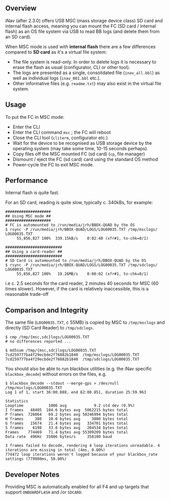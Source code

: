 ## Overview

iNav (after 2.3.0) offers USB MSC (mass storage device class) SD card and internal flash access, meaning you can mount the FC (SD card / internal flash) as an OS file system via USB to read BB logs (and delete them from an SD card).

When MSC mode is used with **internal flash** there are a few differences compared to **SD card** as it's a virtual file system:

* The file system is read-only. In order to delete logs it is necessary to erase the flash as usual (configurator, CLI or other tool).
* The logs are presented as a single, consolidated file (`inav_all.bbl`) as well as individual logs (`inav_001.bbl` etc.).
* Other informative files (e.g. `readme.txt`) may also exist in the virtual file system.


## Usage

To put the FC in MSC mode:

* Enter the CLI
* Enter the CLI command `msc` ; the FC will reboot
* Close the CLI tool (`cliterm`, configurator etc.)
* Wait for the device to be recognised as USB storage device by the operating system (may take some time, 10-15 seconds perhaps).
* Copy files off the MSC mounted FC (sd card) (`cp`, file manager)
* Dismount / eject the FC (sd card) card using the standard OS method
* Power-cycle the FC to exit MSC mode.

## Performance

Internal flash is quite fast.

For an SD card, reading is quite slow, typically c. 340kBs, for example:

```
####################
## Using MSC mode ##
####################
# FC is automounted to /run/media/jrh/BBOX-QUAD by the OS
$ rsync -P /run/media/jrh/BBOX-QUAD/LOGS/LOG00035.TXT /tmp/msclogs/
LOG00035.TXT
     55,856,827 100%  339.15kB/s    0:02:40 (xfr#1, to-chk=0/1)
```

```
#########################
## Using a card-reader ##
#########################
# SD Card is automounted to /run/media/jrh/BBOX-QUAD by the OS
$ rsync -P /run/media/jrh/BBOX-QUAD/LOGS/LOG00035.TXT /tmp/sdclogs/
LOG00035.TXT
     55,856,827 100%   19.26MB/s    0:00:02 (xfr#1, to-chk=0/1)
```
i.e c. 2.5 seconds for the card reader, 2 minutes 40 seconds for MSC (60 times slower). However, if the card is relatively inaccessible, this is a reasonable trade-off

## Comparison and Integrity

The same file (`LOG00035.TXT`, c 55MB) is copied by MSC to `/tmp/msclogs` and directly (SD Card Reader) to `/tmp/sdclogs`.

```
$ cmp /tmp/{msc,sdc}logs/LOG00035.TXT
# no differences reported ...
```

```
$ md5sum /tmp/{msc,sdc}logs/LOG00035.TXT
7cd259777ba4f29ecbde2f76882b1840  /tmp/msclogs/LOG00035.TXT
7cd259777ba4f29ecbde2f76882b1840  /tmp/sdclogs/LOG00035.TXT
```
You should also be able to run blackbox utilities (e.g. the iNav specific `blackbox_decode`) without errors on the files, e.g.

```
$ blackbox_decode --stdout --merge-gps > /dev/null /tmp/msclogs/LOG00035.TXT
Log 1 of 1, start 36:00.888, end 62:00.851, duration 25:59.963

Statistics
Looptime           1006 avg            9.2 std dev (0.9%)
I frames   48405  104.6 bytes avg  5062215 bytes total
P frames  726064   69.2 bytes avg 50246994 bytes total
H frames     380   10.0 bytes avg     3800 bytes total
G frames   15674   21.4 bytes avg   334701 bytes total
S frames    6198   33.0 bytes avg   204534 bytes total
Frames    774469   71.4 bytes avg 55309209 bytes total
Data rate  496Hz  35806 bytes/s     358100 baud

3 frames failed to decode, rendering 4 loop iterations unreadable. 4 iterations are missing in total (4ms, 0.00%)
774472 loop iterations weren't logged because of your blackbox_rate settings (779980ms, 50.00%)
```
## Developer Notes

Providing MSC is automatically enabled for all F4 and up targets that support
`ONBOARDFLASH` and /or `SDCARD`.